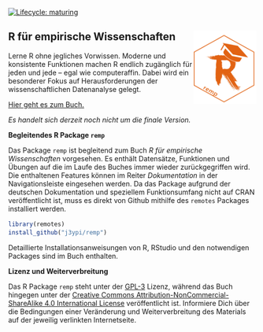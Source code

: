 <!-- badges: start -->
[![Lifecycle: maturing](https://img.shields.io/badge/lifecycle-maturing-blue.svg)](https://www.tidyverse.org/lifecycle/#maturing)
<!-- badges: end -->

## R für empirische Wissenschaften <img src='man/figures/logo.png' align="right" height="148.5"/>

Lerne R ohne jegliches Vorwissen. Moderne und konsistente Funktionen machen R endlich zugänglich für jeden und jede – egal wie computeraffin. Dabei wird ein besonderer Fokus auf Herausforderungen der wissenschaftlichen Datenanalyse gelegt.

[Hier geht es zum Buch.](https://r-empirische-wissenschaften.de/buch/index.html)

*Es handelt sich derzeit noch nicht um die finale Version.*

**Begleitendes R Package `remp`**

Das Package `remp` ist begleitend zum Buch *R für empirische Wissenschaften* vorgesehen. Es enthält Datensätze, Funktionen und Übungen auf die im Laufe des Buches immer wieder zurückgegriffen wird. Die enthaltenen Features können im Reiter *Dokumentation* in der Navigationsleiste eingesehen werden. Da das Package aufgrund der deutschen Dokumentation und speziellem Funktionsumfang nicht auf CRAN veröffentlicht ist, muss es direkt von Github mithilfe des `remotes` Packages installiert werden.

```R
library(remotes)
install_github("j3ypi/remp")
```

Detaillierte Installationsanweisungen von R, RStudio und den notwendigen Packages sind im Buch enthalten.

**Lizenz und Weiterverbreitung**

Das R Package `remp` steht unter der [GPL-3](https://www.r-project.org/Licenses/GPL-3) Lizenz, während das Buch hingegen unter der [Creative Commons Attribution-NonCommercial-ShareAlike 4.0 International License](http://creativecommons.org/licenses/by-nc-sa/4.0/) veröffentlicht ist. Informiere Dich über die Bedingungen einer Veränderung und Weiterverbreitung des Materials auf der jeweilig verlinkten Internetseite.
